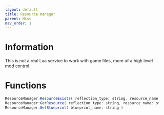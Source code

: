 ```yaml
---
layout: default
title: Resource manager
parent: Misc
nav_order: 1
---
```


# Information

This is not a real Lua service to work with game files, more of a high level mod control.

# Functions
```qml
ResourceManager:ResourceExists( reflection_type: string, resource_name: string )
ResourceManager:GetResource( reflection_type: string, resource_name: string )
ResourceManager:GetBlueprint( blueprint_name: string )
```